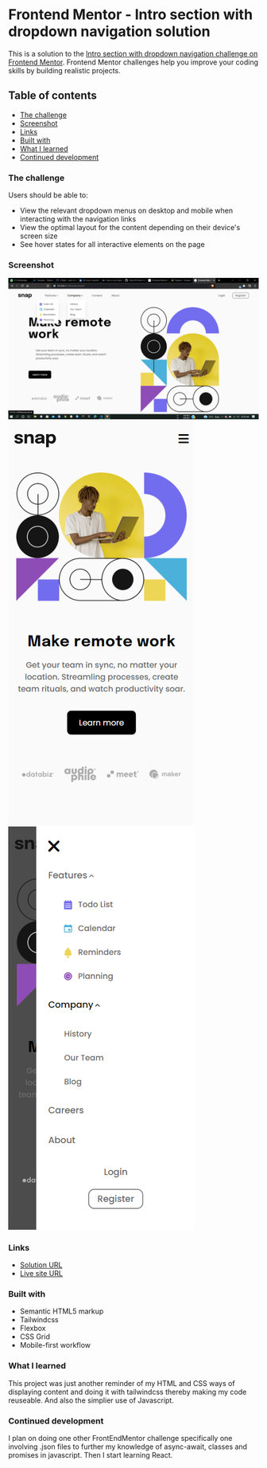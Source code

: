 # Frontend Mentor - Intro section with dropdown navigation solution

This is a solution to the [Intro section with dropdown navigation challenge on Frontend Mentor](https://www.frontendmentor.io/challenges/intro-section-with-dropdown-navigation-ryaPetHE5). Frontend Mentor challenges help you improve your coding skills by building realistic projects.

## Table of contents

- [The challenge](#the-challenge)
- [Screenshot](#screenshot)
- [Links](#links)
- [Built with](#built-with)
- [What I learned](#what-i-learned)
- [Continued development](#continued-development)

### The challenge

Users should be able to:

- View the relevant dropdown menus on desktop and mobile when interacting with the navigation links
- View the optimal layout for the content depending on their device's screen size
- See hover states for all interactive elements on the page

### Screenshot

![](./images/desktop-view.png)
![](./images/mobile-view-close.png)
![](./images/mobile-view-open.png)

### Links

- [Solution URL](https://github.com/Toby2507/Intro-Section-with-Dropdown-Navigation)
- [Live site URL](https://toby2507.github.io/Intro-Section-with-Dropdown-Navigation/)

### Built with

- Semantic HTML5 markup
- Tailwindcss
- Flexbox
- CSS Grid
- Mobile-first workflow

### What I learned

This project was just another reminder of my HTML and CSS ways of displaying content and doing it with tailwindcss thereby making my code reuseable. And also the simplier use of Javascript.

### Continued development

I plan on doing one other FrontEndMentor challenge specifically one involving .json files to further my knowledge of async-await, classes and promises in javascript. Then I start learning React.
